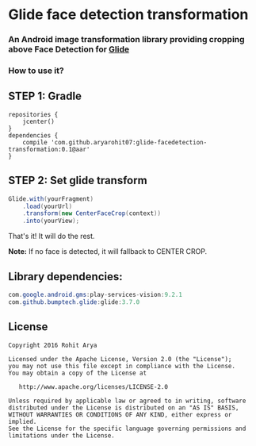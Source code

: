 
# Glide face detection transformation

### An Android image transformation library providing cropping above Face Detection for [Glide](https://github.com/bumptech/glide)

### How to use it?

STEP 1:
Gradle
-------

```
repositories {
    jcenter()
}
dependencies {
    compile 'com.github.aryarohit07:glide-facedetection-transformation:0.1@aar'
}
```

STEP 2:
Set glide transform
-------

```java
Glide.with(yourFragment)
    .load(yourUrl)
    .transform(new CenterFaceCrop(context))
    .into(yourView);
```

That's it! It will do the rest.

**Note:** If no face is detected, it will fallback to CENTER CROP.

Library dependencies:
------
```java
com.google.android.gms:play-services-vision:9.2.1
com.github.bumptech.glide:glide:3.7.0
```

License
-------

    Copyright 2016 Rohit Arya

    Licensed under the Apache License, Version 2.0 (the "License");
    you may not use this file except in compliance with the License.
    You may obtain a copy of the License at

       http://www.apache.org/licenses/LICENSE-2.0

    Unless required by applicable law or agreed to in writing, software
    distributed under the License is distributed on an "AS IS" BASIS,
    WITHOUT WARRANTIES OR CONDITIONS OF ANY KIND, either express or implied.
    See the License for the specific language governing permissions and
    limitations under the License.
